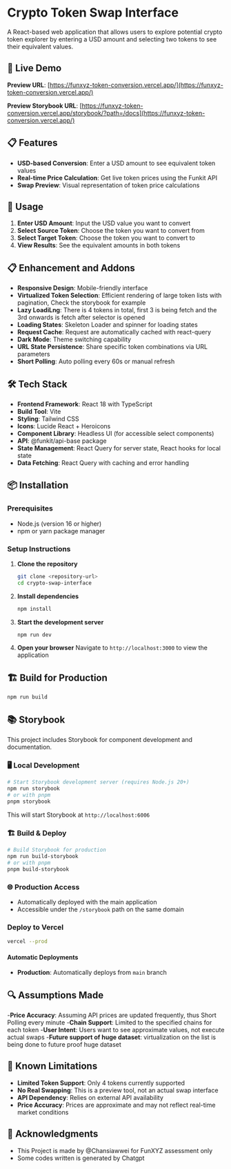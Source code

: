 # Crypto Token Swap Interface

A React-based web application that allows users to explore potential crypto token explorer by entering a USD amount and selecting two tokens to see their equivalent values.

## 🚀 Live Demo
**Preview URL**: [https://funxyz-token-conversion.vercel.app/](https://funxyz-token-conversion.vercel.app/)

**Preview Storybook URL**: [https://funxyz-token-conversion.vercel.app/storybook/?path=/docs](https://funxyz-token-conversion.vercel.app/)


## 📋 Features

- **USD-based Conversion**: Enter a USD amount to see equivalent token values
- **Real-time Price Calculation**: Get live token prices using the Funkit API
- **Swap Preview**: Visual representation of token price calculations

## 🎯 Usage

1. **Enter USD Amount**: Input the USD value you want to convert
2. **Select Source Token**: Choose the token you want to convert from
3. **Select Target Token**: Choose the token you want to convert to
4. **View Results**: See the equivalent amounts in both tokens

## 📋 Enhancement and Addons
- **Responsive Design**: Mobile-friendly interface
- **Virtualized Token Selection**: Efficient rendering of large token lists with pagination, Check the storybook for example
- **Lazy LoadiLng**: There is 4 tokens in total, first 3 is being fetch and the 3rd onwards is fetch after selector is opened
- **Loading States**: Skeleton Loader and spinner for loading states
- **Request Cache**: Request are automatically cached with react-query
- **Dark Mode**: Theme switching capability
- **URL State Persistence**: Share specific token combinations via URL parameters
- **Short Polling**: Auto polling every 60s or manual refresh


## 🛠️ Tech Stack

- **Frontend Framework**: React 18 with TypeScript
- **Build Tool**: Vite
- **Styling**: Tailwind CSS
- **Icons**: Lucide React + Heroicons
- **Component Library**: Headless UI (for accessible select components)
- **API**: @funkit/api-base package
- **State Management**: React Query for server state, React hooks for local state
- **Data Fetching**: React Query with caching and error handling

## 📦 Installation

### Prerequisites

- Node.js (version 16 or higher)
- npm or yarn package manager

### Setup Instructions

1. **Clone the repository**
   ```bash
   git clone <repository-url>
   cd crypto-swap-interface
   ```

2. **Install dependencies**
   ```bash
   npm install
   ```

3. **Start the development server**
   ```bash
   npm run dev
   ```

4. **Open your browser**
   Navigate to `http://localhost:3000` to view the application

## 🏗️ Build for Production

```bash
npm run build
```

## 📚 Storybook

This project includes Storybook for component development and documentation.

### 🖥️ Local Development

```bash
# Start Storybook development server (requires Node.js 20+)
npm run storybook
# or with pnpm
pnpm storybook
```

This will start Storybook at `http://localhost:6006` 

### 🏗️ Build & Deploy

```bash
# Build Storybook for production
npm run build-storybook
# or with pnpm
pnpm build-storybook
```

### 🌐 Production Access
- Automatically deployed with the main application
- Accessible under the `/storybook` path on the same domain

### Deploy to Vercel

   ```bash
   vercel --prod
   ```

#### Automatic Deployments

- **Production**: Automatically deploys from `main` branch




## 🔍 Assumptions Made

-**Price Accuracy**: Assuming API prices are updated frequently, thus Short Polling every minute
-**Chain Support**: Limited to the specified chains for each token
-**User Intent**: Users want to see approximate values, not execute actual swaps
-**Future support of huge dataset**: virtualization on the list is being done to future proof huge dataset 

## 🚨 Known Limitations

- **Limited Token Support**: Only 4 tokens currently supported
- **No Real Swapping**: This is a preview tool, not an actual swap interface
- **API Dependency**: Relies on external API availability
- **Price Accuracy**: Prices are approximate and may not reflect real-time market conditions


## 🙏 Acknowledgments

- This Project is made by @Chansiawwei for FunXYZ assessment only
- Some codes written is generated by Chatgpt